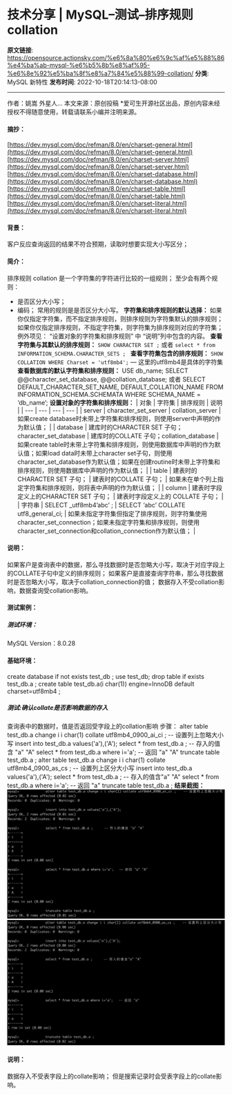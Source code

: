 # 技术分享 | MySQL&#8211;测试&#8211;排序规则 collation

**原文链接**: https://opensource.actionsky.com/%e6%8a%80%e6%9c%af%e5%88%86%e4%ba%ab-mysql-%e6%b5%8b%e8%af%95-%e6%8e%92%e5%ba%8f%e8%a7%84%e5%88%99-collation/
**分类**: MySQL 新特性
**发布时间**: 2022-10-18T20:14:13-08:00

---

作者：姚嵩
外星人&#8230;
本文来源：原创投稿
*爱可生开源社区出品，原创内容未经授权不得随意使用，转载请联系小编并注明来源。
#### 摘抄：
[https://dev.mysql.com/doc/refman/8.0/en/charset-general.html](https://dev.mysql.com/doc/refman/8.0/en/charset-general.html)
[https://dev.mysql.com/doc/refman/8.0/en/charset-server.html](https://dev.mysql.com/doc/refman/8.0/en/charset-server.html)
[https://dev.mysql.com/doc/refman/8.0/en/charset-database.html](https://dev.mysql.com/doc/refman/8.0/en/charset-database.html)
[https://dev.mysql.com/doc/refman/8.0/en/charset-table.html](https://dev.mysql.com/doc/refman/8.0/en/charset-table.html)
[https://dev.mysql.com/doc/refman/8.0/en/charset-literal.html](https://dev.mysql.com/doc/refman/8.0/en/charset-literal.html)
#### 背景：
客户反应查询返回的结果不符合预期，读取时想要实现⼤⼩写区分；
#### 简介：
排序规则 collation 是⼀个字符集的字符进⾏⽐较的⼀组规则；
⾄少会有两个规则：
- 是否区分⼤⼩写；
- 编码；
常⽤的规则是是否区分⼤⼩写。
**字符集和排序规则的默认选择：**
如果你仅指定字符集，⽽不指定排序规则，则排序规则为字符集默认的排序规则；
如果你仅指定排序规则，不指定字符集，则字符集为排序规则对应的字符集；
例外项⻅：
&#8220;设置对象的字符集和排序规则&#8221; 中 &#8220;说明&#8221;列中包含的内容。
**查看字符集与其默认的排序规则：**
`SHOW CHARACTER SET ;`
或者
`select * from INFORMATION_SCHEMA.CHARACTER_SETS ; `
**查看字符集包含的排序规则：**
`SHOW COLLATION WHERE Charset = 'utf8mb4';` &#8212; 这⾥的utf8mb4是具体的字符集
**查看数据库的默认字符集和排序规则：**
USE db_name;
SELECT @@character_set_database, @@collation_database;
或者
SELECT DEFAULT_CHARACTER_SET_NAME, DEFAULT_COLLATION_NAME
FROM INFORMATION_SCHEMA.SCHEMATA WHERE SCHEMA_NAME = &#8216;db_name&#8217;;
**设置对象的字符集和排序规则：**
| 对象 | 字符集 | 排序规则 | 说明 |
| --- | --- | --- | --- |
| server | character_set_server | collation_server | 如果create database时未带上字符集和排序规则，则使⽤server中声明的作为默认值； |
| database | 建库时的CHARACTER SET ⼦句；character_set_database | 建库时的COLLATE ⼦句；collation_database | 如果create table时未带上字符集和排序规则，则使⽤数据库中声明的作为默认值；如果load data时未带上character set⼦句，则使⽤character_set_database作为默认值；如果在创建routine时未带上字符集和排序规则，则使⽤数据库中声明的作为默认值； |
| table | 建表时的CHARACTER SET ⼦句； | 建表时的COLLATE ⼦句； | 如果未在单个列上指定字符集和排序规则，则将表中声明的作为默认值； |
| column | 建表时字段定义上的CHARACTER SET ⼦句； | 建表时字段定义上的 COLLATE ⼦句； |
| 字符串 | SELECT _utf8mb4&#8217;abc&#8217; ; | SELECT &#8216;abc&#8217; COLLATE utf8_general_ci; | 如果未指定字符集但指定了排序规则，则字符集使⽤ character_set_connection；如果未指定字符集和排序规则，则使⽤character_set_connection和collation_connection作为默认值； |
#### 说明：
如果客户是查询表中的数据，那么寻找数据时是否忽略⼤⼩写，取决于对应字段上的COLLATE⼦句中定义的排序规则；
如果客户是直接查询字符串，那么寻找数据时是否忽略⼤⼩写，取决于collation_connection的值；
数据存⼊不受collation影响，数据查询受collation影响。
#### 测试案例：
##### 测试环境：
MySQL Version：8.0.28
#### 基础环境：
create database if not exists test_db ;
use test_db;
drop table if exists test_db.a ;
create table test_db.a(i char(1)) engine=InnoDB default charset=utf8mb4 ;
##### 测试:确认collate是否影响数据的存⼊
查询表中的数据时，值是否返回受字段上的collation影响
步骤：
alter table test_db.a change i i char(1) collate utf8mb4_0900_ai_ci ; -- 设置列上忽略⼤⼩写
insert into test_db.a values('a'),('A'); 
select * from test_db.a ; -- 存⼊的值含 "a" "A"
select * from test_db.a where i='a'; -- 返回 "a" "A"
truncate table test_db.a ; 
alter table test_db.a change i i char(1) collate utf8mb4_0900_as_cs ; -- 设置列上区分⼤⼩写
insert into test_db.a values('a'),('A'); 
select * from test_db.a ; -- 存⼊的值含"a" "A"
select * from test_db.a where i='a'; -- 返回 "a"
truncate table test_db.a ;
**结果截图：**
![](.img/e9ed42a1.png)
![](.img/ee23514e.png)
#### 说明：
数据存⼊不受表字段上的collate影响；
但是搜索记录时会受表字段上的collate影响。
